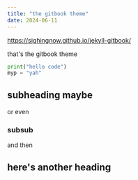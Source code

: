 ```yaml
---
title: "the gitbook theme"
date: 2024-06-11
---
```

https://sighingnow.github.io/jekyll-gitbook/

that's the gitbook theme
```python
print("hello code")
myp = "yah"
```
## subheading maybe
or even
### subsub
and then

## here's another heading
